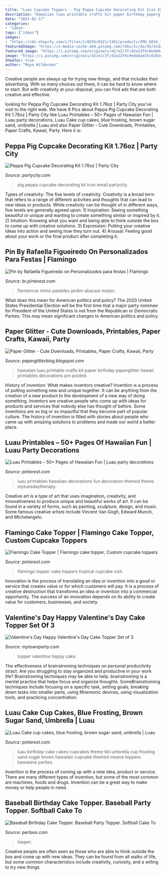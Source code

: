 ```yaml
---
title: "Luau Cupcake Toppers - Pig Peppa Cupcake Decorating Kit Icon Email Partycity"
description: "Hawaiian luau printable crafts kit paper birthday paperglitter hawaii printables decorations pm posted"
date: "2023-02-17"
categories:
- "ideas"
tags: ["ideas"]
images:
- "https://cdn.shopify.com/s/files/1/0256/0321/1361/products/IMG_6034_1050x1050.jpg?v=1570571169"
featuredImage: "https://s-media-cache-ak0.pinimg.com/736x/2c/da/45/2cda45acd91804358e0521d5de10a185.jpg"
featured_image: "https://i.pinimg.com/originals/d2/e2/3f/d2e23f4c9edd4ad15c0293e0b56628a2.jpg"
image: "https://i.pinimg.com/originals/d2/e2/3f/d2e23f4c9edd4ad15c0293e0b56628a2.jpg"
ShowToc: true
author: "Maye Wilderman"
---
```



Creative people are always up for trying new things, and that includes their advertising. With so many choices out there, it can be hard to know where to start. But with creativity at your disposal, you can find ads that are both creative and effective.

	

		
looking for Peppa Pig Cupcake Decorating Kit 1.76oz | Party City you've visit to the right web. We have 8 Pics about Peppa Pig Cupcake Decorating Kit 1.76oz | Party City like Luau Printables – 50+ Pages of Hawaiian Fun | Luau party decorations, Luau Cake cup cakes, blue frosting, brown sugar sand, umbrella | Luau and also Paper Glitter - Cute Downloads, Printables, Paper Crafts, Kawaii, Party. Here it is:
		
    
## Peppa Pig Cupcake Decorating Kit 1.76oz | Party City

<img loading=lazy src="https://partycity6.scene7.com/is/image/PartyCity/_pdp_sq_?$_1000x1000_$&amp;$product=PartyCity/831101_02" onerror="this.onerror=null;this.src='https://tse3.mm.bing.net/th?id=OIP.VGQUg_4iUlkIleXDqK29fwHaHa&amp;pid=15.1';" alt="Peppa Pig Cupcake Decorating Kit 1.76oz | Party City">

_Source: partycity.com_

>pig peppa cupcake decorating kit icon email partycity. 

	

Types of creativity: The five levels of creativity.
Creativity is a broad term that refers to a range of different activities and thoughts that can lead to new ideas or products. While creativity can be thought of in different ways, five levels are generally agreed upon: 1) Inspiration: Seeing something beautiful or unique and wanting to create something similar or inspired by it. 
2) Intuition: Knowing what you want and being able to think outside the box to come up with creative solutions. 
3) Expression: Putting your creative ideas into action and seeing how they turn out. 
4) Arousal: Feeling good about your work or the final product after completing it.

    
## Pin By Rafaella Figueiredo On Personalizados Para Festas | Flamingo

<img loading=lazy src="https://i.pinimg.com/736x/4c/88/77/4c88770cb0378fa2e86b0969fa8af290.jpg" onerror="this.onerror=null;this.src='https://tse1.mm.bing.net/th?id=OIP.AL7MU5jaInO9WMXOCpMSOwHaKW&amp;pid=15.1';" alt="Pin by Rafaella Figueiredo on Personalizados para festas | Flamingo">

_Source: br.pinterest.com_

>flamencos mimo pasteles jardim abacaxi nutzer. 

	

What does this mean for American politics and policy?
The 2020 United States Presidential Election will be the first time that a major party nominee for President of the United States is not from the Republican or Democratic Parties. This may mean significant changes to American politics and policy.

    
## Paper Glitter - Cute Downloads, Printables, Paper Crafts, Kawaii, Party

<img loading=lazy src="http://3.bp.blogspot.com/_t86__at-GkI/S9jTcgyOKkI/AAAAAAAAARI/eSaYtVtXUhI/s1600/03%2Bprintable%2Bhawaii%2Bparty%2Bluau%2Blei%2Bcupcake%2Btopper%2Bstand%2Bgirl%2Bbirthday%2Bhula%2Bpaper%2Bcraft%2Betsy%2Blantern%2Binvitation.jpg" onerror="this.onerror=null;this.src='https://tse3.mm.bing.net/th?id=OIP.EFhsm8iVjF48vx8gIFkFLAHaFN&amp;pid=15.1';" alt="Paper Glitter - Cute Downloads, Printables, Paper Crafts, Kawaii, Party">

_Source: paperglitterblog.blogspot.com_

>hawaiian luau printable crafts kit paper birthday paperglitter hawaii printables decorations pm posted. 

	

History of invention: What makes inventors creative?
Invention is a process of putting something new and unique together. It can be anything from the creation of a new product to the development of a new way of doing something. Inventors are creative people who come up with ideas for products and services that nobody else has thought of before. Some inventions are so big or so impactful that they become part of popular culture. The history of invention is filled with stories about people who came up with amazing solutions to problems and made our world a better place.

    
## Luau Printables – 50+ Pages Of Hawaiian Fun | Luau Party Decorations

<img loading=lazy src="https://i.pinimg.com/originals/4c/3e/b2/4c3eb2c7e4cf4bbdd50fd3e5ef369b24.jpg" onerror="this.onerror=null;this.src='https://tse4.mm.bing.net/th?id=OIP.fGZJoz7yTUPFI5WabIQdhwHaNl&amp;pid=15.1';" alt="Luau Printables – 50+ Pages of Hawaiian Fun | Luau party decorations">

_Source: pinterest.com_

>luau printables hawaiian decorations fun decoration themed theme mytuesdaytherapy. 

	

Creative art is a type of art that uses imagination, creativity, and innovativeness to produce unique and beautiful works of art. It can be found in a variety of forms, such as painting, sculpture, design, and music. Some famous creative artists include Vincent Van Gogh, Edward Munch, and Michelangelo.

    
## Flamingo Cake Topper | Flamingo Cake Topper, Custom Cupcake Toppers

<img loading=lazy src="https://i.pinimg.com/originals/d2/e2/3f/d2e23f4c9edd4ad15c0293e0b56628a2.jpg" onerror="this.onerror=null;this.src='https://tse2.mm.bing.net/th?id=OIP.Sj059udaDm3iGU-1wz6-gQHaHo&amp;pid=15.1';" alt="Flamingo Cake Topper | Flamingo cake topper, Custom cupcake toppers">

_Source: pinterest.com_

>flamingo topper cake toppers tropical cupcake visit. 

	

Innovation is the process of translating an idea or invention into a good or service that creates value or for which customers will pay. It is a process of creative destruction that transforms an idea or invention into a commercial opportunity. The success of an innovation depends on its ability to create value for customers, businesses, and society.

    
## Valentine&#039;s Day Happy Valentine&#039;s Day Cake Topper Set Of 3

<img loading=lazy src="https://s.yimg.com/aah/yhst-129346266519462/valentine-s-day-happy-valentine-s-day-cake-topper-set-of-3-8.gif" onerror="this.onerror=null;this.src='https://tse1.mm.bing.net/th?id=OIP.jVqrXOu7ey0Aw9FjNWoiNwHaHa&amp;pid=15.1';" alt="Valentine&#039;s Day Happy Valentine&#039;s Day Cake Topper Set of 3">

_Source: mytownparty.com_

>topper valentine happy cake. 

	

The effectiveness of brainstroming techniques on personal productivity
stract:
Are you struggling to stay organized and productive in your work life? Brainstroming techniques may be able to help. brainstroming is a mental practice that helps focus and organize thoughts. SomeBrainstroming techniques include focusing on a specific task, setting goals, breaking down tasks into smaller parts, using Mnemonic devices, using visualization tools, and practicing concentration.

    
## Luau Cake Cup Cakes, Blue Frosting, Brown Sugar Sand, Umbrella | Luau

<img loading=lazy src="https://s-media-cache-ak0.pinimg.com/736x/2c/da/45/2cda45acd91804358e0521d5de10a185.jpg" onerror="this.onerror=null;this.src='https://tse1.mm.bing.net/th?id=OIP.4k2uNkYeVyyN7JeKK_tlrAHaJ3&amp;pid=15.1';" alt="Luau Cake cup cakes, blue frosting, brown sugar sand, umbrella | Luau">

_Source: pinterest.com_

>luau birthday cake cakes cupcakes theme tiki umbrella cup frosting sand sugar brown hawaiian cupcake themed moana toppers hawaiana parties. 

	

Invention is the process of coming up with a new idea, product or service. There are many different types of invention, but some of the most common are machines, foods and drugs. Invention can be a great way to make money or help people in need.

    
## Baseball Birthday Cake Topper. Baseball Party Topper. Softball Cake To

<img loading=lazy src="https://cdn.shopify.com/s/files/1/0256/0321/1361/products/IMG_6034_1050x1050.jpg?v=1570571169" onerror="this.onerror=null;this.src='https://tse1.mm.bing.net/th?id=OIP.jaGUWZfKk2_h1GHLRhuuZQHaHa&amp;pid=15.1';" alt="Baseball Birthday Cake Topper. Baseball Party Topper. Softball Cake To">

_Source: perlaos.com_

>topper. 

	

Creative people are often seen as those who are able to think outside the box and come up with new ideas. They can be found from all walks of life, but some common characteristics include creativity, curiosity, and a willing to try new things.

